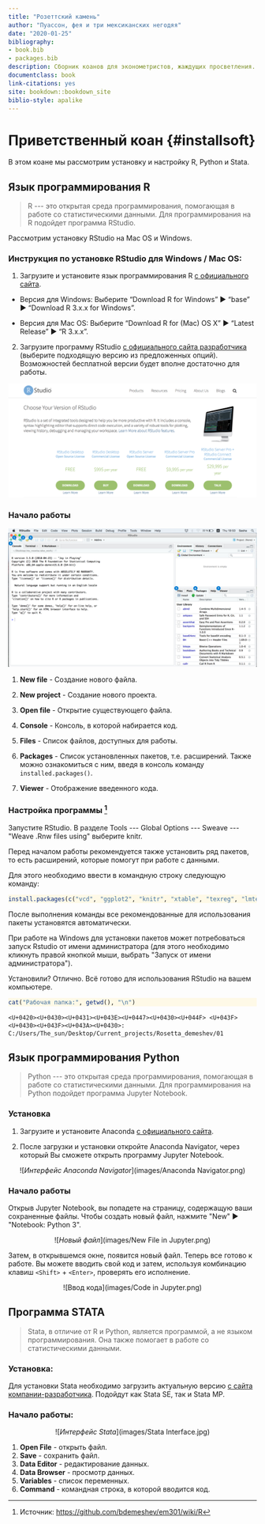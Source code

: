 ```yaml
--- 
title: "Розеттский камень"
author: "Пуассон, фея и три мексиканских негодяя"
date: "2020-01-25"
bibliography:
- book.bib
- packages.bib
description: Сборник коанов для эконометристов, жаждущих просветления.
documentclass: book
link-citations: yes
site: bookdown::bookdown_site
biblio-style: apalike
---
```


# Приветственный коан {#installsoft}

В этом коане мы рассмотрим установку и настройку R, Python и Stata. 

<style>
pre.r {
    background-color: #FEF9E7 !important;
}
pre.stata {
    background-color: #BDBDBD !important;
}
pre.python {
    background-color: #FDF2E9 !important;
}
</style> 








## Язык программирования R

> R --- это открытая среда программирования, помогающая в работе со статистическими данными. Для программирования на R подойдет программа RStudio. 

Рассмотрим установку RStudio на Mac OS и Windows.

### Инструкция по установке RStudio для Windows / Mac OS:

1. Загрузите и установите язык программирования R [с официального сайта](http://cran.cnr.berkeley.edu/).

* Версия для Windows: Выберите “Download R for Windows”  ▶  “base”  ▶  “Download R 3.x.x for Windows”.

* Версия для Mac OS: Выберите “Download R for (Mac) OS X”  ▶  “Latest Release”  ▶ “R 3.x.x”.

2. Загрузите программу RStudio [с официального сайта разработчика](https://www.rstudio.com/products/rstudio/download/) (выберите подходящую версию из предложенных опций). Возможностей бесплатной версии 
будет вполне достаточно для работы.

<center> 

![*Страница загрузки*](images/RStudio.png) 

</center> 

### Начало работы 


<center> 

![*Интерфейс программы*](images/RStudio_Interface.png) 

</center> 


1. **New file** - Создание нового файла.

2. **New project** - Создание нового проекта.

3. **Open file** - Открытие существующего файла.

4. **Console** - Консоль, в которой набирается код.

5. **Files** - Список файлов, доступных для работы.

6. **Packages** - Список установленных пакетов, т.е. расширений. Также можно ознакомиться с ним, введя в консоль команду `installed.packages()`.

7. **Viewer** - Отображение введенного кода.


### Настройка программы [^1]

Запустите RStudio. В разделе Tools --- Global Options --- Sweave --- "Weave .Rnw files using" выберите knitr.

Перед началом работы рекомендуется также установить ряд пакетов, то есть расширений, которые помогут при работе с данными.

Для этого необходимо ввести в командную строку следующую команду:

```r
install.packages(c("vcd", "ggplot2", "knitr", "xtable", "texreg", "lmtest", "sandwich", "erer", "dplyr", "readxl", "reshape2", "RCurl", "RSelenium","XML", "jsonlite", "quantmod", "lubridate", "stringr", "tidyr"))
```

После выполнения команды все рекомендованные для использования пакеты установятся автоматически. 

При работе на Windows для установки пакетов может потребоваться запуск Rstudio от имени администратора (для этого необходимо кликнуть правой кнопкой мыши, выбрать "Запуск от имени администратора").

Установили? Отлично. Всё готово для использования RStudio на вашем компьютере.


```r
cat("Рабочая папка:", getwd(), "\n")
```

```
<U+0420><U+0430><U+0431><U+043E><U+0447><U+0430><U+044F> <U+043F><U+0430><U+043F><U+043A><U+0430>: C:/Users/The_sun/Desktop/Current_projects/Rosetta_demeshev/01 
```


[^1]: Источник: https://github.com/bdemeshev/em301/wiki/R


## Язык программирования Python
> Python --- это открытая среда программирования, помогающая в работе со статистическими данными. Для программирования на Python подойдет программа Jupyter Notebook. 

### Установка

1. Загрузите и установите Anaconda [с официального сайта](https://www.anaconda.com/distribution/).

2. После загрузки и установки откройте Anaconda Navigator, через который Вы сможете открыть программу Jupyter Notebook.

<center> 

![*Интерфейс Anaconda Navigator*](images/Anaconda Navigator.png)

</center> 

### Начало работы

Открыв Jupyter Notebook, вы попадете на страницу, содержащую ваши сохраненные файлы. Чтобы создать новый файл, нажмите "New" ▶ "Notebook: Python 3".

<center> 

![*Новый файл*](images/New File in Jupyter.png)

</center> 

Затем, в открывшемся окне, появится новый файл. Теперь все готово к работе. Вы можете вводить свой код и затем, используя комбинацию клавиш `<Shift>` + `<Enter>`, проверять его исполнение.

<center> 

![Ввод кода](images/Code in Jupyter.png)

</center> 



## Программа STATA
> Stata, в отличие от R и Python, является программой, а не языком программирования. Она также помогает в работе со статистическими данными. 


### Установка:

Для установки Stata необходимо загрузить актуальную версию [с сайта компании-разработчика](https://www.stata.com/). Подойдут как Stata SE, так и Stata MP.

### Начало работы:


<center> 
  
  ![*Интерфейс Stata*](images/Stata Interface.jpg)

</center> 
  
1. **Open File** - открыть файл.
2. **Save** - сохранить файл.
3. **Data Editor** - редактирование данных.
4. **Data Browser** - просмотр данных.
5. **Variables** - список переменных.
6. **Command** - командная строка, в которой вводится код.




